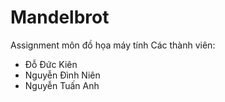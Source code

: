 ﻿Mandelbrot
==========

Assignment môn đồ họa máy tính
Các thành viên:
- Đỗ Đức Kiên
- Nguyễn Đình Niên
- Nguyễn Tuấn Anh
